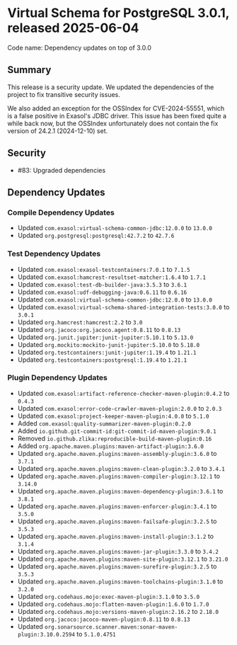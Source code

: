 # Virtual Schema for PostgreSQL 3.0.1, released 2025-06-04

Code name: Dependency updates on top of 3.0.0

## Summary

This release is a security update. We updated the dependencies of the project to fix transitive security issues.

We also added an exception for the OSSIndex for CVE-2024-55551, which is a false positive in Exasol's JDBC driver.
This issue has been fixed quite a while back now, but the OSSIndex unfortunately does not contain the fix version of 24.2.1 (2024-12-10) set.

## Security

* #83: Upgraded dependencies

## Dependency Updates

### Compile Dependency Updates

* Updated `com.exasol:virtual-schema-common-jdbc:12.0.0` to `13.0.0`
* Updated `org.postgresql:postgresql:42.7.2` to `42.7.6`

### Test Dependency Updates

* Updated `com.exasol:exasol-testcontainers:7.0.1` to `7.1.5`
* Updated `com.exasol:hamcrest-resultset-matcher:1.6.4` to `1.7.1`
* Updated `com.exasol:test-db-builder-java:3.5.3` to `3.6.1`
* Updated `com.exasol:udf-debugging-java:0.6.11` to `0.6.16`
* Updated `com.exasol:virtual-schema-common-jdbc:12.0.0` to `13.0.0`
* Updated `com.exasol:virtual-schema-shared-integration-tests:3.0.0` to `3.0.1`
* Updated `org.hamcrest:hamcrest:2.2` to `3.0`
* Updated `org.jacoco:org.jacoco.agent:0.8.11` to `0.8.13`
* Updated `org.junit.jupiter:junit-jupiter:5.10.1` to `5.13.0`
* Updated `org.mockito:mockito-junit-jupiter:5.10.0` to `5.18.0`
* Updated `org.testcontainers:junit-jupiter:1.19.4` to `1.21.1`
* Updated `org.testcontainers:postgresql:1.19.4` to `1.21.1`

### Plugin Dependency Updates

* Updated `com.exasol:artifact-reference-checker-maven-plugin:0.4.2` to `0.4.3`
* Updated `com.exasol:error-code-crawler-maven-plugin:2.0.0` to `2.0.3`
* Updated `com.exasol:project-keeper-maven-plugin:4.0.0` to `5.1.0`
* Added `com.exasol:quality-summarizer-maven-plugin:0.2.0`
* Added `io.github.git-commit-id:git-commit-id-maven-plugin:9.0.1`
* Removed `io.github.zlika:reproducible-build-maven-plugin:0.16`
* Added `org.apache.maven.plugins:maven-artifact-plugin:3.6.0`
* Updated `org.apache.maven.plugins:maven-assembly-plugin:3.6.0` to `3.7.1`
* Updated `org.apache.maven.plugins:maven-clean-plugin:3.2.0` to `3.4.1`
* Updated `org.apache.maven.plugins:maven-compiler-plugin:3.12.1` to `3.14.0`
* Updated `org.apache.maven.plugins:maven-dependency-plugin:3.6.1` to `3.8.1`
* Updated `org.apache.maven.plugins:maven-enforcer-plugin:3.4.1` to `3.5.0`
* Updated `org.apache.maven.plugins:maven-failsafe-plugin:3.2.5` to `3.5.3`
* Updated `org.apache.maven.plugins:maven-install-plugin:3.1.2` to `3.1.4`
* Updated `org.apache.maven.plugins:maven-jar-plugin:3.3.0` to `3.4.2`
* Updated `org.apache.maven.plugins:maven-site-plugin:3.12.1` to `3.21.0`
* Updated `org.apache.maven.plugins:maven-surefire-plugin:3.2.5` to `3.5.3`
* Updated `org.apache.maven.plugins:maven-toolchains-plugin:3.1.0` to `3.2.0`
* Updated `org.codehaus.mojo:exec-maven-plugin:3.1.0` to `3.5.0`
* Updated `org.codehaus.mojo:flatten-maven-plugin:1.6.0` to `1.7.0`
* Updated `org.codehaus.mojo:versions-maven-plugin:2.16.2` to `2.18.0`
* Updated `org.jacoco:jacoco-maven-plugin:0.8.11` to `0.8.13`
* Updated `org.sonarsource.scanner.maven:sonar-maven-plugin:3.10.0.2594` to `5.1.0.4751`
